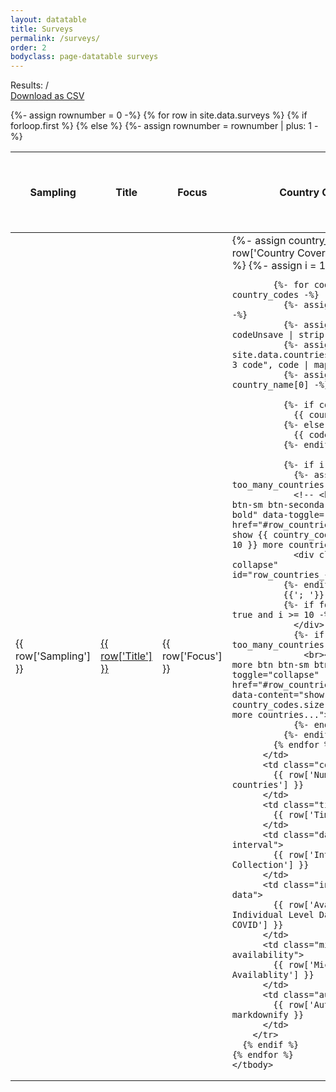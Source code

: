 ```yaml
---
layout: datatable
title: Surveys
permalink: /surveys/
order: 2
bodyclass: page-datatable surveys
---
```

<form class="filter-container mb-3">
  
  <div>
    <div class="filter-metadata font-weight-bold mt-2 d-flex justify-content-between">
      <div class="d-flex align-items-end">
        <span>Results: </span> <span data-content="DATASETS_FOUND"></span> / <span data-content="DATASETS_TOTAL"></span>
      </div>
      <span></span>
      <a href="https://github.com/lukaslehner/supertracker/blob/master/_data/surveys.csv" class="btn btn-primary">Download as CSV</a>
    </div>      
  </div>

</form>  


<div class="datatable-container surveys">
  <table>
    {%- assign rownumber = 0 -%}
    {% for row in site.data.surveys %}
      {% if forloop.first %}
      <thead>
        <tr>
          <th class="sampling-method">Sampling</th>
          <th class="title">Title</th>
          <th class="focus">Focus</th>
          <th class="country-coverage">Country Coverage</th>
          <th class="country-number">Countries</th>
          <th class="time">Time</th>
          <th class="data-collection-interval">Interval of Data Collection</th>
          <th class="individual-level-data">Individual Level Data from Pre-COVID</th>
          <th class="micro-data-availability">Micro Data Availablity</th>
          <th class="authors">Authors</th>
        </tr>
      </thead>
      <tbody>
      {% else %}
        {%- assign rownumber = rownumber | plus: 1 -%}
        <tr>
          <td class="sampling-method">
            <a>
              {{ row['Sampling'] }}
            </a>
          </td>
          <td>
            <a href="{{ row['Link'] }}">
              {{ row['Title'] }}
            </a>
          </td>
          <td class="focus">
            {{ row['Focus'] }}
          </td>
          <td class="country-coverage">
            {%- assign country_codes = row['Country Coverage'] | split: "; " -%}
            {%- assign i = 1 -%}
            
            {%- for codeUnsave in country_codes -%}
              {%- assign i = i | plus: 1 -%}
              {%- assign code = codeUnsave | strip -%}
              {%- assign country_name = site.data.countries | where: "Alpha-3 code", code | map: 'Country' -%}
              {%- assign country_name = country_name[0] -%}

              {%- if country_name -%}
                {{ country_name }}
              {%- else -%}
                {{ code }}
              {%- endif -%}
              
              {%- if i == 10 -%}
                {%- assign too_many_countries = true -%}
                <!-- <br><a class="btn btn-sm btn-secondary font-weight-bold" data-toggle="collapse" href="#row_countries_{{rownumber}}"> show {{ country_codes.size | minus: 10 }} more countries... </a> -->
                <div class="more collapse" id="row_countries_{{rownumber}}">
              {%- endif -%}
              {{'; '}}
              {%- if forloop.last == true and i >= 10 -%}
                </div>
                {%- if too_many_countries -%}
                  <br><a class="show-more btn btn-sm btn-secondary" data-toggle="collapse" href="#row_countries_{{rownumber}}" data-content="show {{ country_codes.size | minus: 10 }} more countries..."></a>
                {%- endif -%}
              {%- endif -%}
            {% endfor %}
          </td>
          <td class="country-number">
            {{ row['Number of countries'] }}
          </td>
          <td class="time">
            {{ row['Time'] }}
          </td>
          <td class="data-collection-interval">
            {{ row['Interval of Data Collection'] }}
          </td>
          <td class="individual-level-data">
            {{ row['Availability of Individual Level Data from Pre-COVID'] }}
          </td>
          <td class="micro-data-availability">
            {{ row['Micro Data Availablity'] }}
          </td>
          <td class="authors">
            {{ row['Authors'] | markdownify }}
          </td>
        </tr>
      {% endif %}
    {% endfor %}
    </tbody>
  </table>
</div>